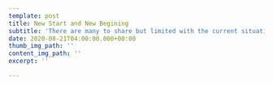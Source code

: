 ```yaml
---
template: post
title: New Start and New Begining
subtitle: 'There are many to share but limited with the current situations. '
date: 2020-08-21T04:00:00.000+00:00
thumb_img_path: ''
content_img_path: ''
excerpt: ''

---
```

